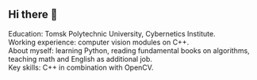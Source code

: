## Hi there 👋
Education: Tomsk Polytechnic University, Cybernetics Institute.  
Working experience: computer vision modules on C++.  
About myself: learning Python, reading fundamental books on algorithms, teaching math and English as additional job.    
Key skills: C++ in combination with OpenCV.  
